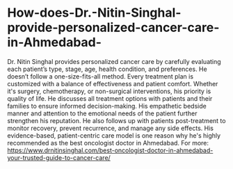# How-does-Dr.-Nitin-Singhal-provide-personalized-cancer-care-in-Ahmedabad-

Dr. Nitin Singhal provides personalized cancer care by carefully evaluating each patient’s type, stage, age, health condition, and preferences. He doesn’t follow a one-size-fits-all method. Every treatment plan is customized with a balance of effectiveness and patient comfort. Whether it's surgery, chemotherapy, or non-surgical interventions, his priority is quality of life. He discusses all treatment options with patients and their families to ensure informed decision-making. His empathetic bedside manner and attention to the emotional needs of the patient further strengthen his reputation. He also follows up with patients post-treatment to monitor recovery, prevent recurrence, and manage any side effects. His evidence-based, patient-centric care model is one reason why he's highly recommended as the best oncologist doctor in Ahmedabad.
For more: https://www.drnitinsinghal.com/best-oncologist-doctor-in-ahmedabad-your-trusted-guide-to-cancer-care/

